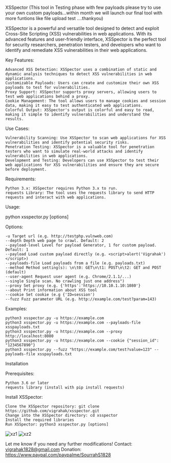 XSSpector  (This tool in Testing phase with few payloads please try to use your own custom payloads...within month we will launch our final tool with more funtions like file upload test ....thankyou)

XSSpector is a powerful and versatile tool designed to detect and exploit Cross-Site Scripting (XSS) vulnerabilities in web applications. With its advanced features and user-friendly interface, XSSpector is the perfect tool for security researchers, penetration testers, and developers who want to identify and remediate XSS vulnerabilities in their web applications.

Key Features:

    Advanced XSS Detection: XSSpector uses a combination of static and dynamic analysis techniques to detect XSS vulnerabilities in web applications.
    Customizable Payloads: Users can create and customize their own XSS payloads to test for vulnerabilities.
    Proxy Support: XSSpector supports proxy servers, allowing users to test web applications behind a proxy.
    Cookie Management: The tool allows users to manage cookies and session data, making it easy to test authenticated web applications.
    Colorful Output: XSSpector's output is colorful and easy to read, making it simple to identify vulnerabilities and understand the results.

Use Cases:

    Vulnerability Scanning: Use XSSpector to scan web applications for XSS vulnerabilities and identify potential security risks.
    Penetration Testing: XSSpector is a valuable tool for penetration testers who want to simulate real-world attacks and identify vulnerabilities in web applications.
    Development and Testing: Developers can use XSSpector to test their web applications for XSS vulnerabilities and ensure they are secure before deployment.

Requirements:

    Python 3.x: XSSpector requires Python 3.x to run.
    requests Library: The tool uses the requests library to send HTTP requests and interact with web applications.

Usage:

python xsspector.py [options]

Options:

    -u Target url (e.g. http://testphp.vulnweb.com)
    --depth Depth web page to crawl. Default: 2
    --payload-level Level for payload Generator, 1 for custom payload.  Default: 1
    --payload Load custom payload directly (e.g. <script>alert('Vigrahak')</script>)
    --payloads-file Load payloads from a file (e.g. payloads.txt)
    --method Method setting(s): \n\t0: GET\n\t1: POST\n\t2: GET and POST (default)
    --user-agent Request user agent (e.g. Chrome/2.1.1/...)
    --single Single scan. No crawling just one address")
    --proxy Set proxy (e.g. {'https':'https://10.10.1.10:1080'}
    --about Print information about XSS tool
    --cookie Set cookie (e.g {'ID=session')
    --fuzz Fuzz parameter URL (e.g. http://example.com/test?param=143)

Examples:

    python3 xsspector.py -u https://example.com
    python3 xsspector.py -u https://example.com --payloads-file xsspayloads.txt
    python3 xsspector.py -u https://example.com --proxy http://localhost:8080
    python3 xsspector.py -u https://example.com --cookie {"session_id": "1234567890"}
    python3 xsspector.py --fuzz "https://example.com/test?value=123" --payloads-file xsspayloads.txt

Installation

Prerequisites:

    Python 3.6 or later
    requests library (install with pip install requests)

Install XSSpector:

    Clone the XSSpector repository: git clone https://github.com/vigrahak/xsspector.git
    Change into the XSSpector directory: cd xsspector
    Install the required libraries
    Run XSSpector: python3 xsspector.py [options]


![xz1](https://github.com/user-attachments/assets/baed817a-088b-444e-89d8-97f26e949089)
![xz2](https://github.com/user-attachments/assets/f98acc49-edf8-4bfa-b862-804e7a5067e6)

Let me know if you need any further modifications!
Contact: vigrahak1828@gmail.com
Donation: https://www.paypal.com/paypalme/SourrahS1828

